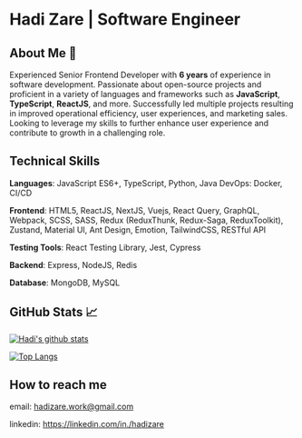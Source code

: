 # Hadi Zare | Software Engineer

## About Me 👋

Experienced Senior Frontend Developer with **6 years** of experience in software development. Passionate about open-source projects and proficient in a variety of languages and frameworks such as **JavaScript**, **TypeScript**, **ReactJS**, and more. Successfully led multiple projects resulting in improved operational efficiency, user experiences, and marketing sales. Looking to leverage my skills to further enhance user experience and contribute to growth in a challenging role.

## Technical Skills
**Languages**: JavaScript ES6+, TypeScript, Python, Java	DevOps: Docker, CI/CD

**Frontend**: HTML5, ReactJS, NextJS, Vuejs, React Query, GraphQL, Webpack, SCSS, SASS, Redux (ReduxThunk, Redux-Saga, ReduxToolkit), Zustand, Material UI, Ant Design, Emotion, TailwindCSS, RESTful API

**Testing Tools**: React Testing Library, Jest, Cypress	

**Backend**: Express, NodeJS, Redis

**Database**: MongoDB, MySQL

## GitHub Stats &#x1f4c8;

[![Hadi's github stats](https://github-readme-stats.vercel.app/api?username=hadizz&show_icons=true&line_height=21&show_icons=true&theme=default)](https://github.com/anuraghazra/github-readme-stats)

[![Top Langs](https://github-readme-stats.vercel.app/api/top-langs/?username=hadizz&show_icons=true&layout=compact&theme=default)](https://github.com/anuraghazra/github-readme-stats)

## How to reach me
email: hadizare.work@gmail.com

linkedin: https://linkedin.com/in./hadizare
